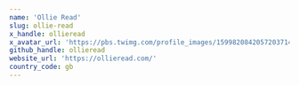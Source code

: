 ```yaml
---
name: 'Ollie Read'
slug: ollie-read
x_handle: ollieread
x_avatar_url: 'https://pbs.twimg.com/profile_images/1599820842057203714/d2qpTMc__200x200.jpg'
github_handle: ollieread
website_url: 'https://ollieread.com/'
country_code: gb
---
```

